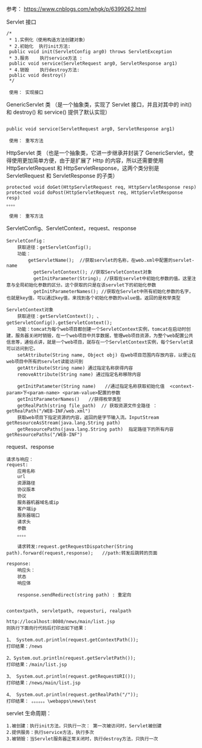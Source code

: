 

参考： <https://www.cnblogs.com/whgk/p/6399262.html>



Servlet 接口

```
/*
 * 1.实例化（使用构造方法创建对象）
 * 2.初始化  执行init方法:
 public void init(ServletConfig arg0) throws ServletException
 * 3.服务    执行service方法 : 
 public void service(ServletRequest arg0, ServletResponse arg1)
 * 4.销毁    执行destroy方法:
 public void destroy() 
 */
 
 使用： 实现接口
```

GenericServlet 类 （是一个抽象类，实现了 Servlet 接口，并且对其中的 init() 和 destroy() 和 service() 提供了默认实现）

```

public void service(ServletRequest arg0, ServletResponse arg1)

 使用： 重写方法
```

HttpServlet 类 （也是一个抽象类，它进一步继承并封装了 GenericServlet，使得使用更加简单方便，由于是扩展了 Http 的内容，所以还需要使用 HttpServletRequest 和 HttpServletResponse，这两个类分别是 ServletRequest 和 ServletResponse 的子类）

```
protected void doGet(HttpServletRequest req, HttpServletResponse resp)
protected void doPost(HttpServletRequest req, HttpServletResponse resp)
。。。。

 使用： 重写方法
```





ServletConfig、ServletContext，request、response

```
ServletConfig：
	获取途径：getServletConfig(); 
	功能：
		getServletName();  //获取servlet的名称，在web.xml中配置的servlet-name
　　　　　　getServletContext(); //获取ServletContext对象
　　　　　　getInitParameter(String); //获取在servlet中初始化参数的值。这里注意与全局初始化参数的区分。这个获取的只是在该servlet下的初始化参数
　　　　　　getInitParameterNames(); //获取在Servlet中所有初始化参数的名字，也就是key值，可以通过key值，来找到各个初始化参数的value值。返回的是枚举类型
```

```
ServletContext对象
	获取途径：getServletContext(); 、getServletConfig().getServletContext();　
	功能：tomcat为每个web项目都创建一个ServletContext实例，tomcat在启动时创建，服务器关闭时销毁，在一个web项目中共享数据，管理web项目资源，为整个web配置公共信息等，通俗点讲，就是一个web项目，就存在一个ServletContext实例，每个Servlet读可以访问到它。
	setAttribute(String name, Object obj) 在web项目范围内存放内容，以便让在web项目中所有的servlet读能访问到
	getAttribute(String name) 通过指定名称获得内容
	removeAttribute(String name) 通过指定名称移除内容  
	
	getInitPatameter(String name)　　//通过指定名称获取初始化值  <context-param>下<param-name> <param-value>配置的参数
	getInitParameterNames()　　//获得枚举类型
	getRealPath(string file_path)  // 获取资源文件全路径 ： getRealPath("/WEB-INF/web.xml")
	获取web项目下指定资源的内容，返回的是字节输入流。InputStream getResourceAsStream(java.lang.String path)
	getResourcePaths(java.lang.String path)  指定路径下的所有内容 getResourcePaths("/WEB-INF")
```



request、response

```
请求与响应：
request:
	应用名称
	url
	资源路径
	协议版本
	协议
	服务器机器域名或ip
	客户端ip
	服务器端口	
	请求头
	参数
	。。。。
	
	请求转发:request.getRequestDispatcher(String path).forward(request,response);　　//path:转发后跳转的页面
	
response:
	响应头： 
	状态
	响应体
	
	response.sendRedirect(string path) : 重定向
	
```

```
contextpath, servletpath, requesturi, realpath

http://localhost:8080/news/main/list.jsp
则执行下面向行代码后打印出如下结果：

1、 System.out.println(request.getContextPath());
打印结果：/news

2、System.out.println(request.getServletPath());
打印结果：/main/list.jsp

3、 System.out.println(request.getRequestURI());
打印结果：/news/main/list.jsp

4、 System.out.println(request.getRealPath("/"));
打印结果： 。。。。。。\webapps\news\test

```

servlet 生命周期：

```
1.被创建：执行init方法，只执行一次： 第一次被访问时，Servlet被创建
2.提供服务：执行service方法，执行多次
3.被销毁：当Servlet服务器正常关闭时，执行destroy方法，只执行一次
```

